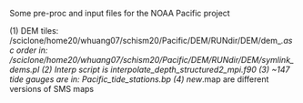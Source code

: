 Some pre-proc and input files for the NOAA Pacific project

(1) DEM tiles: /sciclone/home20/whuang07/schism20/Pacific/DEM/RUNdir/DEM/dem_*.asc
     order in: /sciclone/home20/whuang07/schism20/Pacific/DEM/RUNdir/DEM/symlink_dems.pl 
(2) Interp script is interpolate_depth_structured2_mpi.f90
(3) ~147 tide gauges are in: Pacific_tide_stations.bp
(4) new*.map are different versions of SMS maps
